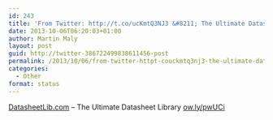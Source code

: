 ```yaml
---
id: 243
title: 'From Twitter: http://t.co/ucKmtQ3NJ3 &#8211; The Ultimate Datasheet Li&#8230;'
date: 2013-10-06T06:20:03+01:00
author: Martin Maly
layout: post
guid: http://twitter-386722499838611456-post
permalink: /2013/10/06/from-twitter-httpt-couckmtq3nj3-the-ultimate-datasheet-li/
categories:
  - Other
format: status
---
```

[DatasheetLib.com](http://DatasheetLib.com) &#8211; The Ultimate Datasheet Library [ow.ly/pwUCi](http://ow.ly/pwUCi)